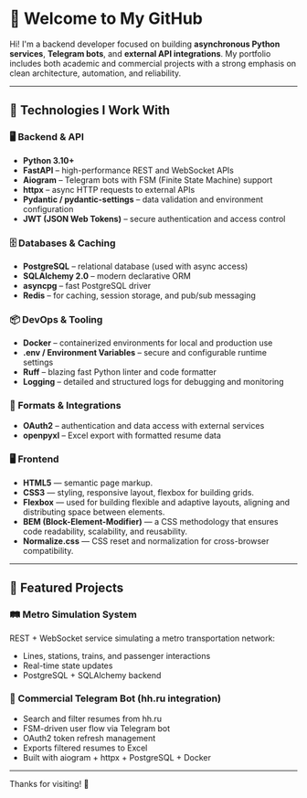 # 👋 Welcome to My GitHub

Hi! I'm a backend developer focused on building **asynchronous Python services**, **Telegram bots**, and **external API integrations**. My portfolio includes both academic and commercial projects with a strong emphasis on clean architecture, automation, and reliability.

---

## 🧰 Technologies I Work With

### 🖥️ Backend & API
- **Python 3.10+**
- **FastAPI** – high-performance REST and WebSocket APIs
- **Aiogram** – Telegram bots with FSM (Finite State Machine) support
- **httpx** – async HTTP requests to external APIs
- **Pydantic / pydantic-settings** – data validation and environment configuration
- **JWT (JSON Web Tokens)** – secure authentication and access control

### 🗄️ Databases & Caching
- **PostgreSQL** – relational database (used with async access)
- **SQLAlchemy 2.0** – modern declarative ORM
- **asyncpg** – fast PostgreSQL driver
- **Redis** – for caching, session storage, and pub/sub messaging

### 📦 DevOps & Tooling
- **Docker** – containerized environments for local and production use
- **.env / Environment Variables** – secure and configurable runtime settings
- **Ruff** – blazing fast Python linter and code formatter
- **Logging** – detailed and structured logs for debugging and monitoring

### 📄 Formats & Integrations
- **OAuth2** – authentication and data access with external services
- **openpyxl** – Excel export with formatted resume data

### 🖥️ Frontend

- **HTML5** — semantic page markup.
- **CSS3** — styling, responsive layout, flexbox for building grids.
- **Flexbox** — used for building flexible and adaptive layouts, aligning and distributing space between elements.
- **BEM (Block-Element-Modifier)** — a CSS methodology that ensures code readability, scalability, and reusability.
- **Normalize.css** — CSS reset and normalization for cross-browser compatibility.

---

## 🚀 Featured Projects

### 🛤️ Metro Simulation System
REST + WebSocket service simulating a metro transportation network:
- Lines, stations, trains, and passenger interactions
- Real-time state updates
- PostgreSQL + SQLAlchemy backend

### 🤖 Commercial Telegram Bot (hh.ru integration)
- Search and filter resumes from hh.ru
- FSM-driven user flow via Telegram bot
- OAuth2 token refresh management
- Exports filtered resumes to Excel
- Built with aiogram + httpx + PostgreSQL + Docker

---

Thanks for visiting! 🚀

